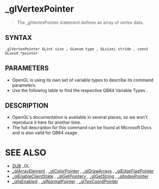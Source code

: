 # _glVertexPointer
> The _glVertexPointer statement defines an array of vertex data.

## SYNTAX
`_glVertexPointer GLint size , GLenum type , GLsizei stride , const GLvoid *pointer`

## PARAMETERS
* OpenGL is using its own set of variable types to describe its command parameters.
* Use the following table to find the respective QB64 Variable Types .


## DESCRIPTION
* OpenGL's documentation is available in several places, so we won't reproduce it here for another time.
* The full description for this command can be found at Microsoft Docs and is also valid for QB64 usage.


# SEE ALSO
* [SUB](SUB.md) _GL
* [_glArrayElement](_glArrayElement.md) , [_glColorPointer](_glColorPointer.md) , [_glDrawArrays](_glDrawArrays.md) , [_glEdgeFlagPointer](_glEdgeFlagPointer.md)
* [_glEnableClientState](_glEnableClientState.md) , [_glGetPointerv](_glGetPointerv.md) , [_glGetString](_glGetString.md) , [_glIndexPointer](_glIndexPointer.md)
* [_glIsEnabled](_glIsEnabled.md) , [_glNormalPointer](_glNormalPointer.md) , [_glTexCoordPointer](_glTexCoordPointer.md)

